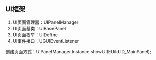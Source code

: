 ## UI框架

1. UI页面管理器：UIPanelManager
2. UI页面基类：UIBasePanel
3. UI页面枚举：UIDefine
4. UI事件接口：UGUIEventListener

创建页面方式：UIPanelManager.Instance.showUI(EUiId.ID_MainPanel);
